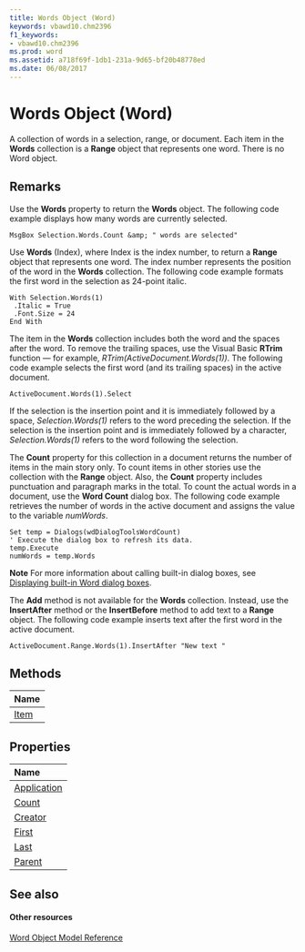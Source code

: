 ```yaml
---
title: Words Object (Word)
keywords: vbawd10.chm2396
f1_keywords:
- vbawd10.chm2396
ms.prod: word
ms.assetid: a718f69f-1db1-231a-9d65-bf20b48778ed
ms.date: 06/08/2017
---
```



# Words Object (Word)

A collection of words in a selection, range, or document. Each item in the **Words** collection is a **Range** object that represents one word. There is no Word object.


## Remarks

Use the **Words** property to return the **Words** object. The following code example displays how many words are currently selected.


```
MsgBox Selection.Words.Count &amp; " words are selected"
```

Use **Words** (Index), where Index is the index number, to return a **Range** object that represents one word. The index number represents the position of the word in the **Words** collection. The following code example formats the first word in the selection as 24-point italic.




```
With Selection.Words(1) 
 .Italic = True 
 .Font.Size = 24 
End With
```

The item in the **Words** collection includes both the word and the spaces after the word. To remove the trailing spaces, use the Visual Basic **RTrim** function — for example, _RTrim(ActiveDocument.Words(1))_. The following code example selects the first word (and its trailing spaces) in the active document.




```
ActiveDocument.Words(1).Select
```

If the selection is the insertion point and it is immediately followed by a space,  _Selection.Words(1)_ refers to the word preceding the selection. If the selection is the insertion point and is immediately followed by a character, _Selection.Words(1)_ refers to the word following the selection.

The **Count** property for this collection in a document returns the number of items in the main story only. To count items in other stories use the collection with the **Range** object. Also, the **Count** property includes punctuation and paragraph marks in the total. To count the actual words in a document, use the **Word Count** dialog box. The following code example retrieves the number of words in the active document and assigns the value to the variable _numWords_.




```
Set temp = Dialogs(wdDialogToolsWordCount) 
' Execute the dialog box to refresh its data. 
temp.Execute 
numWords = temp.Words
```


 **Note**  For more information about calling built-in dialog boxes, see [Displaying built-in Word dialog boxes](http://msdn.microsoft.com/library/abe465f9-09a1-72ea-2e2d-9de14fc02434%28Office.15%29.aspx).

The **Add** method is not available for the **Words** collection. Instead, use the **InsertAfter** method or the **InsertBefore** method to add text to a **Range** object. The following code example inserts text after the first word in the active document.




```
ActiveDocument.Range.Words(1).InsertAfter "New text "
```


## Methods



|**Name**|
|:-----|
|[Item](words-item-method-word.md)|

## Properties



|**Name**|
|:-----|
|[Application](words-application-property-word.md)|
|[Count](words-count-property-word.md)|
|[Creator](words-creator-property-word.md)|
|[First](words-first-property-word.md)|
|[Last](words-last-property-word.md)|
|[Parent](words-parent-property-word.md)|

## See also


#### Other resources


[Word Object Model Reference](http://msdn.microsoft.com/library/be452561-b436-bb9b-6f94-3faa9a74a6fd%28Office.15%29.aspx)
